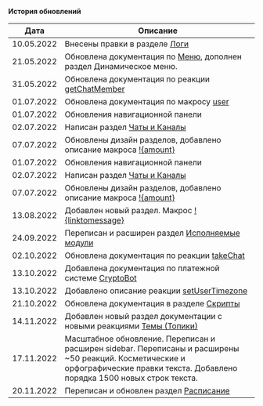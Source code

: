 **История обновлений**

| Дата | Описание |
| --- | --- |
| 10.05.2022 | Внесены правки в разделе [Логи](/docs/admin/other/reactions/log) |
| 21.05.2022 | Обновлена документация по [Меню](/docs/admin/menu), дополнен раздел Динамическое меню. |
| 31.05.2022 | Обновлена документация по реакции [getChatMember](/docs/admin/chat/getchatmember) |
| 01.07.2022 | Обновлена документация по макросу [user](/docs/ext/macros/user) |
| 01.07.2022 | Обновления навигационной панели |
| 02.07.2022 | Написан раздел [Чаты и Каналы](/docs/admin/chats-and-channels) |
| 07.07.2022 | Обновлены дизайн разделов, добавлено описание макроса [!{amount}](/docs/ext/macros/amount) |
|01.07.2022 | Обновления навигационной панели |
|02.07.2022 | Написан раздел [Чаты и Каналы](/docs/admin/chats-and-channels) |
|07.07.2022 | Обновлены дизайн разделов, добавлено описание макроса [!{amount}](/docs/ext/macros/amount) |
|13.08.2022 | Добавлен новый раздел. Макрос [!{linktomessage}](/docs/ext/macros/linktomessage) |
|24.09.2022 | Переписан и расширен раздел [Исполняемые модули](/docs/ext) |
|02.10.2022 | Обновлена документация по реакции [takeChat](/docs/admin/chat/takechat/) |
|13.10.2022 | Добавлена документация по платежной системе [CryptoBot](/docs/admin/pay/cryptobot/) |
|13.10.2022 | Добавлено описание реакции [setUserTimezone](/docs/admin/other/reactions/setUserTimezone) |
|21.10.2022 | Обновлена документация в разделе [Скрипты](/docs/ext/script/) |
|14.11.2022 | Добавлен новый раздел документации с новыми реакциями [Темы (Топики)](/docs/admin/topic) |
|17.11.2022 | Масштабное обновление. Переписан и расширен sidebar. Переписаны и расширены ~50 реакций. Косметические и орфографические правки текста. Добавлено порядка 1500 новых строк текста. |
| 20.11.2022 | Переписан и обновлен раздел [Расписание](/admin/schedule/) |















